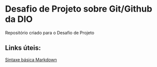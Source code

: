 # Desafio de Projeto sobre Git/Github da DIO
Repositório criado para o Desafio de Projeto

## Links úteis:
[Sintaxe básica Markdown](https://www.markdownguide.org/basic-syntax/)
